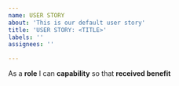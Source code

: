 ```yaml
---
name: USER STORY
about: 'This is our default user story'
title: 'USER STORY: <TITLE>'
labels: ''
assignees: ''

---
```


As a **role** I can **capability** so that **received benefit**

